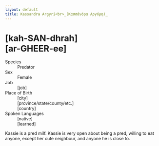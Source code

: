 ```yaml
---
layout: default
title: Kassandra Argyri<br>_(Κασσάνδρα Αργύρη)_
---
```

# [kah-SAN-dhrah]<br>[ar-GHEER-ee]
<dl>
<dt>Species</dt>
<dd>Predator</dd>
<dt>Sex</dt>
<dd>Female</dd>
<dt>Job</dt>
<dd>[job]</dd>
<dt>Place of Birth</dt>
<dd>[city]</dd>
<dd>[province/state/county/etc.]</dd>
<dd>[country]</dd>
<dt>Spoken Languages</dt>
<dd>[native]</dd>
<dd>[learned]</dd>
</dl>

Kassie is a pred milf. Kassie is very open about being a pred, willing to eat anyone, except her cute neighbour, and anyone he is close to.
